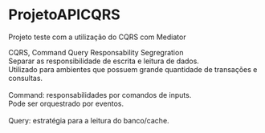 # ProjetoAPICQRS
Projeto teste com a utilização do CQRS com Mediator

CQRS, Command Query Responsability Segregration
<br>
Separar as responsibilidade de escrita e leitura de dados.
<br>
Utilizado para ambientes que possuem grande quantidade de transações e consultas.
<br>
<br>
Command: responsabilidades por comandos de inputs.
<br>
Pode ser orquestrado por eventos.
<br>
<br>
Query: estratégia para a leitura do banco/cache.
<br>
<br>
